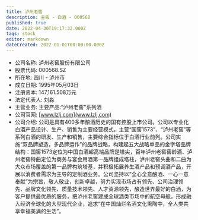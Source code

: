```yaml
---
title: 泸州老窖
description: 主板 - 白酒 - 000568
published: true
date: 2022-04-30T19:17:32.000Z
tags: stock
editor: markdown
dateCreated: 2022-01-01T00:00:00.000Z
---
```


- 公司名称: 泸州老窖股份有限公司
- 股票代码: 000568.SZ
- 所在地: 四川 - 泸州市
- 成立日期: 1995年05月03日
- 注册资本: 147,161.508万元
- 法定代表人: 刘淼
- 主营业务: 主要产品:“泸州老窖”系列酒
- 公司官网: [www.lzlj.com](www.lzlj.com)
- 公司介绍: 公司是具有400多年酿酒历史的国有控股上市公司。公司以专业化白酒产品设计、生产、销售为主要经营模式，主营“国窖1573”、“泸州老窖”等系列白酒的研发、生产和销售，主要综合指标位于白酒行业前列。公司实施“双品牌塑造，多品牌运作”的品牌战略，构建起五大战略单品的金字塔品牌结构：国窖1573定位为中国白酒超高端品牌是塔尖，百年泸州老窖窖龄酒、泸州老窖特曲定位为商务与宴会用酒第一品牌组成塔柱，泸州老窖头曲和二曲为大众市场覆盖的第一品牌构筑塔基，并积极拓展养生酒产品和预调酒产品，开展以消费者需求为主导的定制酒业务。公司坚持以“全心全意酿酒、一心一意奉献”为宗旨，敬人敬业，创新卓越，努力实现市场占有领先、公司治理领先、品牌文化领先、质量技术领先、人才资源领先，酿造世界最好的白酒，为客户提供最优质的服务，把泸州老窖建成全球酒类市场中的航空母舰，形成融入经济全球化的大型现代企业，追求“在中国灿烂名酒文化熏陶中，全人类共享幸福美满的生活”。


